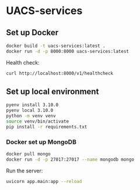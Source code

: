 # UACS-services

## Set up Docker

```bash
docker build -t uacs-services:latest .
docker run -d -p 8000:8000 uacs-services:latest
```

Health check:
```bash
curl http://localhost:8000/v1/healthcheck
```

## Set up local environment

```bash
pyenv install 3.10.0
pyenv local 3.10.0
python -m venv venv
source venv/bin/activate
pip install -r requirements.txt
```

### Docker set up MongoDB

```bash
docker pull mongo
docker run -d -p 27017:27017 --name mongodb mongo
```

Run the server:
```bash
uvicorn app.main:app --reload
```